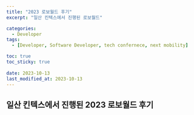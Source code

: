 ```yaml
---
title: "2023 로보월드 후기"
excerpt: "일산 킨텍스에서 진행된 로보월드"

categories:
  - Developer
tags:
  - [Developer, Software Developer, tech confernece, next mobility]

toc: true
toc_sticky: true
 
date: 2023-10-13
last_modified_at: 2023-10-13
---
```


## 일산 킨텍스에서 진행된 2023 로보월드 후기
